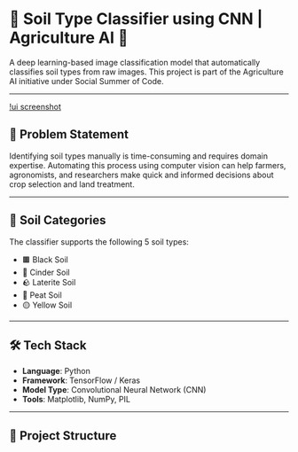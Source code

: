 # 🧠 Soil Type Classifier using CNN | Agriculture AI 🌱

A deep learning-based image classification model that automatically classifies soil types from raw images. This project is part of the Agriculture AI initiative under Social Summer of Code.

---
[!ui screenshot](images/training_plot.png)
## 📌 Problem Statement

Identifying soil types manually is time-consuming and requires domain expertise. Automating this process using computer vision can help farmers, agronomists, and researchers make quick and informed decisions about crop selection and land treatment.

---

## 🧾 Soil Categories

The classifier supports the following 5 soil types:

- 🟫 Black Soil
- 🌋 Cinder Soil
- 🪨 Laterite Soil
- 🌿 Peat Soil
- 🟡 Yellow Soil

---

## 🛠️ Tech Stack

- **Language**: Python
- **Framework**: TensorFlow / Keras
- **Model Type**: Convolutional Neural Network (CNN)
- **Tools**: Matplotlib, NumPy, PIL

---

## 📂 Project Structure

